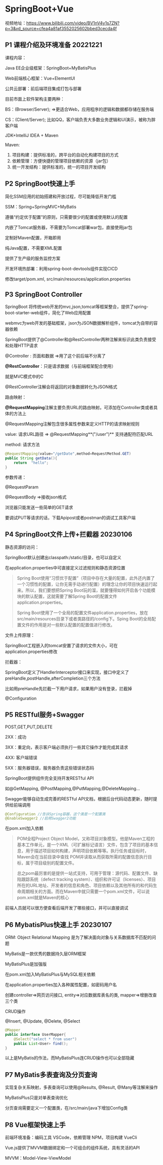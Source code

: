 # SpringBoot+Vue

视频地址：https://www.bilibili.com/video/BV1nV4y1s7ZN?p=3&vd_source=cfea4a81af3552025602bbed3cecda4f

## P1 课程介绍及环境准备 20221221

课程内容：

Java EE企业级框架：SpringBoot+MyBatisPlus

Web前端核心框架：Vue+ElementUI

公共云部署：前后端项目集成打包与部署



目前市面上软件架构主要两种：

BS：(Browser/Server);  =>更适合Web，应用程序的逻辑和数据都存储在服务端

CS：(Client/Server); 比如QQ，客户端负责大多数业务逻辑和UI演示，被称为胖客户端



JDK+IntelliJ IDEA + Maven

Maven:

1. 项目构建：提供标准的，跨平台的自动化构建项目的方式
2. 依赖管理：方便快捷的管理项目依赖的资源（jar包）
3. 统一开发结构：提供标准的，统一的项目开发结构



## P2 SpringBoot快速上手

简化SSM应用的初始搭建和开放过程，尽可能降低开发门槛

SSM：Spring+SpringMVC+MyBatis

遵循“约定优于配置”的原则，只需要很少的配置或使用默认的配置

内嵌了Tomcat服务器，不需要为Tomcat部署war包，直接使用jar包

定制好Maven配置，开箱即用

纯Java配置，不需要XML配置

提供了生产级的服务监控方案



开发环境热部署：利用spring-boot-devtools组件实现CICD

修改target/pom.xml, src/main/resources/application.properties



## P3 SpringBoot Controller

SpringBoot 将传统web开发的mvc,json,tomcat等框架整合，提供了spring-boot-starter-web组件，简化了Web应用配置

webmvc为web开发的基础框架，json为JSON数据解析组件，tomcat为自带的容器依赖



SpringBoot提供了@Controller和@RestController两种注解来标识此类负责接受和处理HTTP请求

@Controller : 页面和数据 =>用了这个前后端不分离了

**@RestController**：只是请求数据（与前端框架配合使用）

就是MVC模式中的C

@RestController注解会将返回的对象数据转化为JSON格式



路由映射：

**@RequestMapping**注解主要负责URL的路由映射。可添加在Controller类或者具体的方法上

@RequestMapping注解包含很多属性参数来定义HTTP的请求映射规则

value: 请求URL路径 => @RequestMapping**("/user")**    支持通配符匹配URL

method: 请求方法 

```java
@RequestMapping(value="/getDate",method=RequestMethod.GET)
public String getData(){
    return  "hello";
}
```



参数传递：

@RequestParam

@RequestBody   =>接收json格式



浏览器只能发送一些简单的GET请求

要调试PUT等请求的话，下载Apipost或者postman的调试工具客户端



## P4 SpringBoot文件上传+拦截器 20230106

静态资源的访问：

SpringBoot默认创建出classpath:/static/目录，也可以自定义

在application.properties中可直接定义过滤规则和静态资源位置

> Spring Boot使用“习惯优于配置”（项目中存在大量的配置，此外还内置了一个习惯性的配置，让你无需手动进行配置）的理念让你的项目快速运行起来。所以，我们要想把Spring Boot玩的溜，就要懂得如何开启各个功能模块的默认配置，这就需要了解Spring Boot的配置文件application.properties。
>
> Spring Boot使用了一个全局的配置文件application.properties，放在src/main/resources目录下或者类路径的/config下。Sping Boot的全局配置文件的作用是对一些默认配置的配置值进行修改。

文件上传原理：

SpringBoot工程嵌入的tomcat安置了请求的文件大小，可在application.properties修改

拦截器：

SpringBoot定义了HandlerInterceptor接口来实现，接口中定义了preHandle,postHandle,afterCompletion三个方法

比如用preHandle先拦截一下用户请求，如果用户没有登录，拦截掉

@Configuration



## P5 RESTful服务+Swagger

POST,GET,PUT,DELETE

2XX：成功

3XX：重定向，表示客户端必须执行一些其它操作才能完成其请求

4XX:  客户端错误

5XX：服务器错误，服务器负责这些错误状态码

SpringBoot提供组件完全支持开发RESTful API

如@GetMapping, @PostMapping,@PutMapping,@DeleteMapping...



Swagger能够自动生成完善的RESTful API文档，根据后台代码动态更新，随时提供给前端调用

```java
@Configuration //告诉Spring容器，这个类是一个配置类
@EnableSwagger2 //启用Swagger2功能
```

在pom.xml加入依赖

> POM全程Project Object Model，又称项目对象模型。他是Maven工程的基本工作单元，是一个XML（可扩展标记语言）文件，包含了项目的基本信息，用于描述项目如何构建，声明项目依赖等等。执行任务或目标时，Maven会在当前目录中查找 POM并读取从而获取所需的配置信息执行目标，属于项目级别的配置文件。
>
> 总之pom最厉害的是提供一站式支持，可用于管理：源代码、配置文件、缺陷跟踪系统（defect tracking system）、组织和许可证（licenses）、项目所在的URL地址、开发者的信息和角色、项目依赖以及其他所有的和代码生命周期相关的方面。而在Maven中就只需要一个pom.xml文件，可以说pom.xml就是Maven的核心

前端人员就可以很方便查看后端开发了哪些接口，并可以直接调试



## P6 MybatisPlus快速上手 20230107

ORM: Object Relational Mapping 是为了解决面向对象与关系数据库不匹配的问题

MyBatis是一款优秀的数据持久层ORM框架

MyBatisPlus是加强版



在pom.xml加入MyBatisPlus与MySQL相关依赖

在application.properties加入各种属性配置，如密码用户名



创建controller=>网页访问接口, entity=>对应数据库表名的类, mapper=>增删改查 三个类



CRUD操作

@Insert, @Update, @Delete, @Select

```java
@Mapper
public interface UserMapper{
	@Select("select * from user")
	public List<User> find();
}
```

以上是MyBatis的作法，而MyBatisPlus连CRUD操作也可以全部隐藏



## P7 MyBatis多表查询及分页查询

实现复杂关系映射，多表查询可以使用@Results, @Result, @Many等注解来操作

MyBatisPlus只是对单表查询优化



分页查询需要定义一个配置类，在/src/main/java下增加Config类



## P8 Vue框架快速上手

前端环境准备：编码工具 VSCode，依赖管理 NPM，项目构建 VueCli

Vue.js提供了MVVM数据绑定和一个可组合的组件系统，具有灵活的API

MVVM：Model-View-ViewModel

